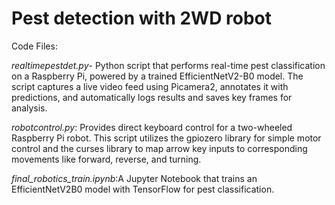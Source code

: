 # Pest detection with 2WD robot
Code Files:

*realtimepestdet.py*- Python script that performs real-time pest classification on a Raspberry Pi, powered by a trained EfficientNetV2-B0 model. The script captures a live video feed using Picamera2, annotates it with predictions, and automatically logs results and saves key frames for analysis.

*robotcontrol.py*: Provides direct keyboard control for a two-wheeled Raspberry Pi robot. This script utilizes the gpiozero library for simple motor control and the curses library to map arrow key inputs to corresponding movements like forward, reverse, and turning.

*final_robotics_train.ipynb*:A Jupyter Notebook that trains an EfficientNetV2B0 model with TensorFlow for pest classification. 
